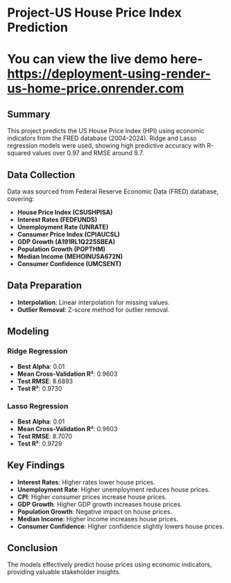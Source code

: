 # Project-US House Price Index Prediction

# You can view the live demo here- https://deployment-using-render-us-home-price.onrender.com


## Summary
This project predicts the US House Price Index (HPI) using economic indicators from the FRED database (2004-2024). Ridge and Lasso regression models were used, showing high predictive accuracy with R-squared values over 0.97 and RMSE around 8.7.

## Data Collection
Data was sourced from Federal Reserve Economic Data (FRED) database, covering:
- **House Price Index (CSUSHPISA)**
- **Interest Rates (FEDFUNDS)**
- **Unemployment Rate (UNRATE)**
- **Consumer Price Index (CPIAUCSL)**
- **GDP Growth (A191RL1Q225SBEA)**
- **Population Growth (POPTHM)**
- **Median Income (MEHOINUSA672N)**
- **Consumer Confidence (UMCSENT)**

## Data Preparation
- **Interpolation**: Linear interpolation for missing values.
- **Outlier Removal**: Z-score method for outlier removal.

## Modeling
### Ridge Regression
- **Best Alpha**: 0.01
- **Mean Cross-Validation R²**: 0.9603
- **Test RMSE**: 8.6893
- **Test R²**: 0.9730

### Lasso Regression
- **Best Alpha**: 0.01
- **Mean Cross-Validation R²**: 0.9603
- **Test RMSE**: 8.7070
- **Test R²**: 0.9729

## Key Findings
- **Interest Rates**: Higher rates lower house prices.
- **Unemployment Rate**: Higher unemployment reduces house prices.
- **CPI**: Higher consumer prices increase house prices.
- **GDP Growth**: Higher GDP growth increases house prices.
- **Population Growth**: Negative impact on house prices.
- **Median Income**: Higher income increases house prices.
- **Consumer Confidence**: Higher confidence slightly lowers house prices.

## Conclusion
The models effectively predict house prices using economic indicators, providing valuable stakeholder insights.

